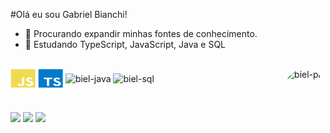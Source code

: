  #Olá eu sou Gabriel Bianchi!

- 👀 Procurando expandir minhas fontes de conhecimento.
- 🌱 Estudando TypeScript, JavaScript, Java e SQL

<div style="display: inline_block"><br>
  <img align="center" alt="biel-Js" height="30" width="40" src="https://raw.githubusercontent.com/devicons/devicon/master/icons/javascript/javascript-plain.svg">
  <img align="center" alt="biel-Ts" height="30" width="40" src="https://raw.githubusercontent.com/devicons/devicon/master/icons/typescript/typescript-plain.svg">
  <img align="center" alt="biel-java" height="30" width="40" src="https://cdn.jsdelivr.net/gh/devicons/devicon/icons/java/java-original.svg" />
  <img align="center" alt="biel-sql" height="30" width="40" src="https://cdn.jsdelivr.net/gh/devicons/devicon/icons/mysql/mysql-plain-wordmark.svg" />
 <img align="right" alt="biel-pic" height="150" style="border-radius:50px;" src="https://sm.ign.com/t/ign_br/screenshot/default/blob_truf.1200.jpg">
 
</div>

#


<div>
 
 <a href="https://instagram.com/bielcantarelli/" target="_blank"><img src="https://img.shields.io/badge/-Instagram-%23E4405F?style=for-the-badge&logo=instagram&logoColor=white" target="_blank"></a>
  <a href="mailto:gabrielcantarellli7@gmail.com"><img src="https://img.shields.io/badge/-Gmail-%23333?style=for-the-badge&logo=gmail&logoColor=white" target="_blank"></a>
  <a href="https://www.linkedin.com/in/gabriel-de-castro-cantarelli-bianchi-375043201/" target="_blank"><img src="https://img.shields.io/badge/-LinkedIn-%230077B5?style=for-the-badge&logo=linkedin&logoColor=white" target="_blank"></a> 
 


</div>

